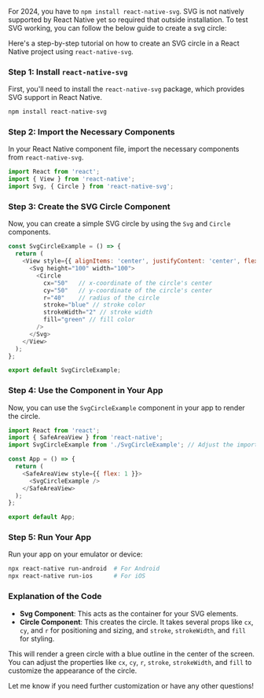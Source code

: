 
For 2024, you have to `npm install react-native-svg`. SVG is not natively supported by React Native yet so required that outside installation. To test SVG working, you can follow the below guide to create a svg circle:

Here's a step-by-step tutorial on how to create an SVG circle in a React Native project using `react-native-svg`.

### Step 1: Install `react-native-svg`

First, you'll need to install the `react-native-svg` package, which provides SVG support in React Native.

```bash
npm install react-native-svg
```

### Step 2: Import the Necessary Components

In your React Native component file, import the necessary components from `react-native-svg`.

```javascript
import React from 'react';
import { View } from 'react-native';
import Svg, { Circle } from 'react-native-svg';
```

### Step 3: Create the SVG Circle Component

Now, you can create a simple SVG circle by using the `Svg` and `Circle` components.

```javascript
const SvgCircleExample = () => {
  return (
    <View style={{ alignItems: 'center', justifyContent: 'center', flex: 1 }}>
      <Svg height="100" width="100">
        <Circle
          cx="50"   // x-coordinate of the circle's center
          cy="50"   // y-coordinate of the circle's center
          r="40"    // radius of the circle
          stroke="blue" // stroke color
          strokeWidth="2" // stroke width
          fill="green" // fill color
        />
      </Svg>
    </View>
  );
};

export default SvgCircleExample;
```

### Step 4: Use the Component in Your App

Now, you can use the `SvgCircleExample` component in your app to render the circle.

```javascript
import React from 'react';
import { SafeAreaView } from 'react-native';
import SvgCircleExample from './SvgCircleExample'; // Adjust the import path as needed

const App = () => {
  return (
    <SafeAreaView style={{ flex: 1 }}>
      <SvgCircleExample />
    </SafeAreaView>
  );
};

export default App;
```

### Step 5: Run Your App

Run your app on your emulator or device:

```bash
npx react-native run-android  # For Android
npx react-native run-ios      # For iOS
```

### Explanation of the Code

- **Svg Component**: This acts as the container for your SVG elements.
- **Circle Component**: This creates the circle. It takes several props like `cx`, `cy`, and `r` for positioning and sizing, and `stroke`, `strokeWidth`, and `fill` for styling.

This will render a green circle with a blue outline in the center of the screen. You can adjust the properties like `cx`, `cy`, `r`, `stroke`, `strokeWidth`, and `fill` to customize the appearance of the circle.

Let me know if you need further customization or have any other questions!
